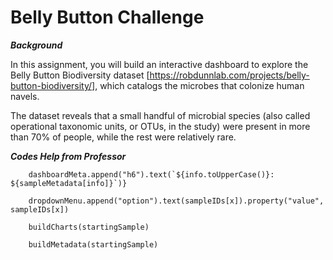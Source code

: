 # Belly Button Challenge

***Background***

In this assignment, you will build an interactive dashboard to explore the  Belly Button Biodiversity dataset [https://robdunnlab.com/projects/belly-button-biodiversity/], which catalogs the microbes that colonize human navels.

The dataset reveals that a small handful of microbial species (also called operational taxonomic units, or OTUs, in the study) were present in more than 70% of people, while the rest were relatively rare.



***Codes Help from Professor***
        
        dashboardMeta.append("h6").text(`${info.toUpperCase()}: ${sampleMetadata[info]}`)}

        dropdownMenu.append("option").text(sampleIDs[x]).property("value", sampleIDs[x])

        buildCharts(startingSample)  
        
        buildMetadata(startingSample)
